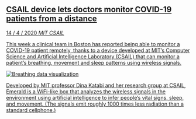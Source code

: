 <a class='link' href='https://archive.vn/qTFNk'>
<article>

## CSAIL device lets doctors monitor COVID-19 patients from a distance

<time datetime=2020-04-14>14 / 4 / 2020</time>
<em class='source'>MIT CSAIL</em>

This week a clinical team in Boston has reported being able to monitor a
COVID-19 patient remotely, thanks to a device developed at MIT’s Computer
Science and Artificial Intelligence Laboratory (CSAIL) that can monitor a
patient’s breathing, movement and sleep patterns using wireless signals.

![](covid-breathing.gif 'Breathing data visualization')

Developed by MIT professor Dina Katabi and her research group at CSAIL, Emerald
is a WiFi-like box that analyzes the wireless signals in the environment using
artificial intelligence to infer people’s vital signs, sleep, and movement.
(The signals emit roughly 1000 times less radiation than a standard cellphone.)

</article>
</a>
